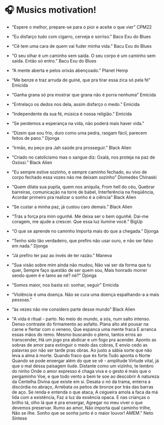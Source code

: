 # 🎧 Musics motivation!

 - “Espere o melhor, prepare-se para o pior e aceite o que vier” CPM22
 - “Eu disfarço tudo com cigarro, cerveja e sorriso.” Baco Exu do Blues
 - “Cê tem uma cara de quem vai fuder minha vida.” Bacu Exu do Blues
 - “O seu olhar é um caminho sem saída. O seu corpo é um caminho sem saída. Então só entro.” Bacu Exu do Blues









 - “A mente aberta e pelos orixás abençoado.” Planet Hemp 
 - “Me benze e traz arruda de guiné, que pra tirar essa zica só pela fé” Emicida
 - “Ganha grana só pra mostrar que grana não é porra nenhuma” Emicida
 - “Entrelaço os dedos nos dela, assim disfarço o medo.” Emicida
 - “Independente da sua fé, música é nossa religião.” Emicida
 - “Se perdemos a esperança na vida, não poderá mais haver vida.” 
 - “Dizem que sou frio, duro como uma pedra, rasgam fácil, parecem feitos de pano.” Djonga
 - “Irmão, eu peço pra Jah saúde pra prosseguir.” Black Alien
 - “Criado no catolicismo mas o sangue diz: Oxalá, nos proteja na paz de Oxóssi.” Black Alien 
 - “Eu sempre estive sozinho, e sempre caminho fechado, eu vivo de corpo fechado essa vozes não me deixam sozinho” Diomedes Chinaski 
 - “Quem dilata sua pupila, quem nos aniquila, From hell do céu, Quebrar barreiras, comunicação na torre de babel, Interferência na freqüência, Acordar primeiro pra realizar o sonho é a ciência” Black Alien
 - “Se custar a minha paz, já custou caro demais.” Black Alien
 - “Trás a força pra mim ogunhê. Me deixa ser o bem ogunhê. Dai-me coragem, me ajude a crescer. Que essa luz ilumine você.” BigUp
 - “O que se aprende no caminho Importa mais do que a chegada.” Djonga 
 - “Tenho sido tão verdadeiro, que prefiro não usar ouro, e não ser falso em nada.” Djonga
 - “Já prefiro ter paz ao invés de ter razão.” Maneva
 - "Sua visão sobre mim ainda não mudou, Não vai ser da forma que tu quer, Sempre faço questão de ser quem sou, Mais honrado morrer sendo quem é e tamo ae né? né?" Djonga
 - “Somos maior, nos basta só: sonhar, seguir” Emicida
 - “Violência é uma doença. Não se cura uma doença espalhando-a a mais pessoas.”
 - “às vezes não me considero parte desse mundo” Black Alien
 - "A vida é ritual - parto.
No meio do mundo, a sós, num salto intenso.
Denso contraste do firmamento ao asfalto.
Plana alto até pousar na carne e flertar com o veneno,
Que espanca uma mente fraca
E arranca essas mãos do remo.
Mesmo buscando o pleno, tantos erros ao transcender,
Há um jogo pra abdicar e um fogo pra acender.
Aponto as sobras de amor para extinguir o medo das cobras,
E envio cedo as palavras por não ser tarde pras obras.
Ao justo a sábia sorte que não leva a alma à morte.
Quando fraco que és forte.Tudo aponta o Norte
Quando se pode enxergar além do que se vê - amplitude
Virtude vital, já que o mal dessa paisagem ilude.
Distante como um vizinho, te lembro do ninho
Onde o amor expresso é chaga viva e o gesto é mais que o pergaminho
Voe, e que todo vento a bem te soe ao descobrir
A natureza da Centelha Divina que existe em si.
Desata o nó da trama, enterra a discórdia no abraço,
Arrebata os peitos de bronze por trás das barras de aço.
Se renda e entenda o que ataca,
A cegueira amola a faca da má lida com a existência,
Faz a luz da essência opaca.
E nas crianças o brilho tá, olho lá que é pra enxergar,
Agregar no meu viver o que devemos preservar.
Rumo ao amor,
Não importa qual caminho trilhe,
Não se ilhe.
Sonho que se sonha junto é o maior louvor!
AMEM." Neto Síntese